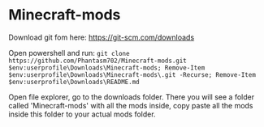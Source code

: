 # Minecraft-mods

Download git fom here: https://git-scm.com/downloads

Open powershell and run:
```git clone https://github.com/Phantasm702/Minecraft-mods.git $env:userprofile\Downloads\Minecraft-mods; Remove-Item $env:userprofile\Downloads\Minecraft-mods\.git -Recurse; Remove-Item $env:userprofile\Downloads\README.md```

Open file explorer, go to the downloads folder. There you will see a folder called 'Minecraft-mods' with all the mods inside, copy paste all the mods inside this folder to your actual mods folder.
